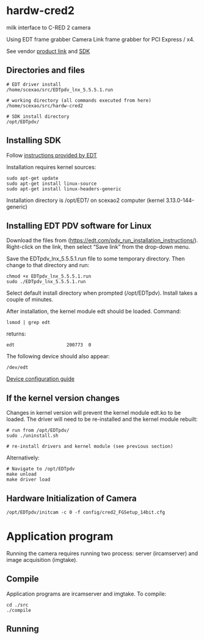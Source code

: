 # hardw-cred2

milk interface to C-RED 2 camera

Using EDT frame grabber Camera Link frame grabber for PCI Express / x4.

See vendor [product link](https://edt.com/product/visionlink-f4/) and [SDK](https://edt.com/file-category/pdv/)


## Directories and files

	# EDT driver install
	/home/scexao/src/EDTpdv_lnx_5.5.5.1.run
	
	# working directory (all commands executed from here)
	/home/scexao/src/hardw-cred2

	# SDK install directory
	/opt/EDTpdv/
	

## Installing SDK

Follow [instructions provided by EDT](https://edt.com/pdv_run_installation_instructions/)

Installation requires kernel sources:

    sudo apt-get update
    sudo apt-get install linux-source
    sudo apt-get install linux-headers-generic

Installation directory is /opt/EDT/ on scexao2 computer (kernel 3.13.0-144-generic)



## Installing EDT PDV software for Linux

Download the files from (https://edt.com/pdv_run_installation_instructions/). Right-click on the link, then select “Save link” from the drop-down menu.
 
Save the EDTpdv_lnx_5.5.5.1.run file to some temporary directory. Then change to that directory and run:

    chmod +x EDTpdv_lnx_5.5.5.1.run
    sudo ./EDTpdv_lnx_5.5.5.1.run

Select default install directory when prompted (/opt/EDTpdv).
Install takes a couple of minutes.

After installation, the kernel module edt should be loaded. Command:

	lsmod | grep edt

returns:

	edt                   200773  0

The following device should also appear:

	/dev/edt

[Device configuration guide](https://edt.com/downloads/ad_config_guide/)



## If the kernel version changes

Changes in kernel version will prevent the kernel module edt.ko to be loaded. The driver will need to be re-installed and the kernel module rebuilt:

	# run from /opt/EDTpdv/
	sudo ./uninstall.sh
	
	# re-install drivers and kernel module (see previous section)

Alternatively:

	# Navigate to /opt/EDTpdv
	make unload
	make driver load

## Hardware Initialization of Camera

	/opt/EDTpdv/initcam -c 0 -f config/cred2_FGSetup_14bit.cfg 



# Application program

Running the camera requires running two process: server (ircamserver) and image acquisition (imgtake).

## Compile 

Application programs are ircamserver and imgtake. To compile:

	cd ./src
	./compile

## Running 
